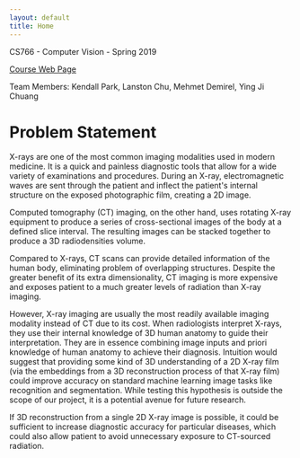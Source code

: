 ```yaml
---
layout: default
title: Home
---
```


CS766 - Computer Vision - Spring 2019

[Course Web Page](http://pages.cs.wisc.edu/~mohitg/courses/CS766/)


Team Members: Kendall Park, Lanston Chu, Mehmet Demirel, Ying Ji Chuang


# Problem Statement

X-rays are one of the most common imaging modalities used in modern medicine. It is a quick and painless diagnostic tools that allow for a wide variety of examinations and procedures. During an X-ray, electromagnetic waves are sent through the patient and inflect the patient's internal structure on the exposed photographic film, creating a 2D image. 

Computed tomography (CT) imaging, on the other hand, uses rotating X-ray equipment to produce a series of cross-sectional images of the body at a defined slice interval. The resulting images can be stacked together to produce a 3D radiodensities volume.

Compared to X-rays, CT scans can provide detailed information of the human body, eliminating problem of overlapping structures. Despite the greater benefit of its extra dimensionality, CT imaging is more expensive and exposes patient to a much greater levels of radiation than X-ray imaging.

However, X-ray imaging are usually the most readily available imaging modality instead of CT due to its cost. When radiologists interpret X-rays, they use their internal knowledge of 3D human anatomy to guide their interpretation. They are in essence combining image inputs and priori knowledge of human anatomy to achieve their diagnosis. Intuition would suggest that providing some kind of 3D understanding of a 2D X-ray film (via the embeddings from a 3D reconstruction process of that X-ray film) could improve accuracy on standard machine learning image tasks like recognition and segmentation. While testing this hypothesis is outside the scope of our project, it is a potential avenue for future research.

If 3D reconstruction from a single 2D X-ray image is possible, it could be sufficient to increase diagnostic accuracy for particular diseases, which could also allow patient to avoid unnecessary exposure to CT-sourced radiation. 






